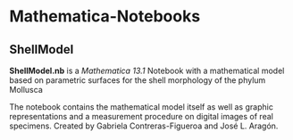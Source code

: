 # Mathematica-Notebooks


## ShellModel 

**ShellModel.nb** is a *Mathematica 13.1* Notebook with a mathematical model based on parametric surfaces for the shell morphology of the phylum Mollusca

The notebook contains the mathematical model itself as well as graphic representations and a measurement procedure on digital images of real specimens. Created by Gabriela Contreras-Figueroa and José L. Aragón.
